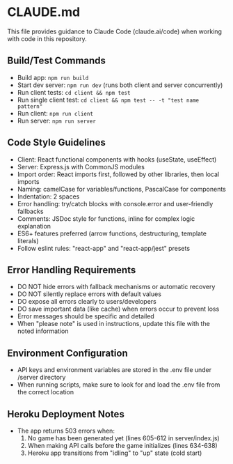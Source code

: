 # CLAUDE.md

This file provides guidance to Claude Code (claude.ai/code) when working with code in this repository.

## Build/Test Commands
- Build app: `npm run build`
- Start dev server: `npm run dev` (runs both client and server concurrently)
- Run client tests: `cd client && npm test`
- Run single client test: `cd client && npm test -- -t "test name pattern"`
- Run client: `npm run client`
- Run server: `npm run server`

## Code Style Guidelines
- Client: React functional components with hooks (useState, useEffect)
- Server: Express.js with CommonJS modules
- Import order: React imports first, followed by other libraries, then local imports
- Naming: camelCase for variables/functions, PascalCase for components
- Indentation: 2 spaces
- Error handling: try/catch blocks with console.error and user-friendly fallbacks
- Comments: JSDoc style for functions, inline for complex logic explanation
- ES6+ features preferred (arrow functions, destructuring, template literals)
- Follow eslint rules: "react-app" and "react-app/jest" presets

## Error Handling Requirements
- DO NOT hide errors with fallback mechanisms or automatic recovery
- DO NOT silently replace errors with default values
- DO expose all errors clearly to users/developers
- DO save important data (like cache) when errors occur to prevent loss
- Error messages should be specific and detailed
- When "please note" is used in instructions, update this file with the noted information

## Environment Configuration
- API keys and environment variables are stored in the .env file under /server directory
- When running scripts, make sure to look for and load the .env file from the correct location

## Heroku Deployment Notes
- The app returns 503 errors when:
  1. No game has been generated yet (lines 605-612 in server/index.js)
  2. When making API calls before the game initializes (lines 634-638)
  3. Heroku app transitions from "idling" to "up" state (cold start)